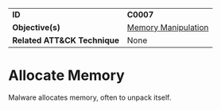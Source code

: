 |||
|---|---|
|**ID**|**C0007**|
|**Objective(s)**|[Memory Manipulation](../memory-manipulation)|
|**Related ATT&CK Technique**|None|


Allocate Memory
===============
Malware allocates memory, often to unpack itself. 

